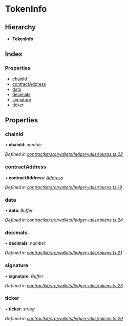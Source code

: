 # TokenInfo

## Hierarchy

* **TokenInfo**

## Index

### Properties

* [chainId](_wallets_ledger_utils_tokens_.tokeninfo.md#chainid)
* [contractAddress](_wallets_ledger_utils_tokens_.tokeninfo.md#contractaddress)
* [data](_wallets_ledger_utils_tokens_.tokeninfo.md#data)
* [decimals](_wallets_ledger_utils_tokens_.tokeninfo.md#decimals)
* [signature](_wallets_ledger_utils_tokens_.tokeninfo.md#signature)
* [ticker](_wallets_ledger_utils_tokens_.tokeninfo.md#ticker)

## Properties

### chainId

• **chainId**: _number_

_Defined in_ [_contractkit/src/wallets/ledger-utils/tokens.ts:22_](https://github.com/celo-org/celo-monorepo/blob/master/packages/contractkit/src/wallets/ledger-utils/tokens.ts#L22)

### contractAddress

• **contractAddress**: [_Address_](../external-modules/_base_.md#address)

_Defined in_ [_contractkit/src/wallets/ledger-utils/tokens.ts:19_](https://github.com/celo-org/celo-monorepo/blob/master/packages/contractkit/src/wallets/ledger-utils/tokens.ts#L19)

### data

• **data**: _Buffer_

_Defined in_ [_contractkit/src/wallets/ledger-utils/tokens.ts:24_](https://github.com/celo-org/celo-monorepo/blob/master/packages/contractkit/src/wallets/ledger-utils/tokens.ts#L24)

### decimals

• **decimals**: _number_

_Defined in_ [_contractkit/src/wallets/ledger-utils/tokens.ts:21_](https://github.com/celo-org/celo-monorepo/blob/master/packages/contractkit/src/wallets/ledger-utils/tokens.ts#L21)

### signature

• **signature**: _Buffer_

_Defined in_ [_contractkit/src/wallets/ledger-utils/tokens.ts:23_](https://github.com/celo-org/celo-monorepo/blob/master/packages/contractkit/src/wallets/ledger-utils/tokens.ts#L23)

### ticker

• **ticker**: _string_

_Defined in_ [_contractkit/src/wallets/ledger-utils/tokens.ts:20_](https://github.com/celo-org/celo-monorepo/blob/master/packages/contractkit/src/wallets/ledger-utils/tokens.ts#L20)

